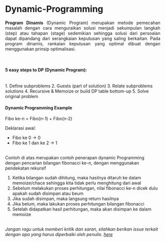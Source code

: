 # Dynamic-Programming

<p align=justify><b>Program Dinamis</b> (Dynamic Program) merupakan metode pemecahan masalah dengan cara menguraikan solusi menjadi sekumpulan langkah (step) atau tahapan (stage) sedemikian sehingga solusi dari persoalan dapat dipandang dari serangkaian keputusan yang saling berkaitan. Pada program dinamis, rankaian keputusan yang optimal dibuat dengan menggunakan prinsip optimalisasi.</p>
<br>

#### 5 easy steps to DP (Dynamic Program):
<br>
1. Define subproblems
2. Guests (part of solution)
3. Relate subproblems solutions
4. Recursive & Memoize or build DP table bottom-up
5. Solve original problem

#### Dynamic Programming Example

Fibo ke-n = Fibo(n-1) + Fibo(n-2)
<br>

Deklarasi awal:
 - Fibo ke 0 -> 0
 - Fibo ke 1 dan ke 2 -> 1

<br>
Contoh di atas merupakan contoh penerapan dynamic Programming dengan pencarian bilangan fibonacci ke-n, dengan menggunakan pendekatan rekursif 
<br>

1. Ketika bilangan sudah dihitung, maka hasilnya ditaruh ke dalam memoize/chace sehingga kita tidak perlu menghitung dari awal
2. Sebelum melakukan proses perhitungan, nilai fibonacci ke-n dicek dulu apakah sudah disimpan atau beum
3. Jika sudah disimpan, maka langsung return hasilnya
4. Jika belum, maka lakukan proses perhitungan bilangan fibonacci
5. Setelah didapatkan hasil perhitungan, maka akan disimpan ke dalam memoize

<br>
<i>Jangan ragu untuk memberi kritik dan saran, silahkan berikan issue terkait dengan apa yang harus diperbaiki oleh penulis. <a href="https://github.com/alfiancikoa/Dynammic-Programming/issues">here</a></i>
